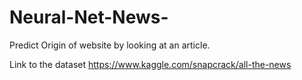 # Neural-Net-News-
Predict Origin of website by looking at an article.



Link to the dataset 
https://www.kaggle.com/snapcrack/all-the-news
